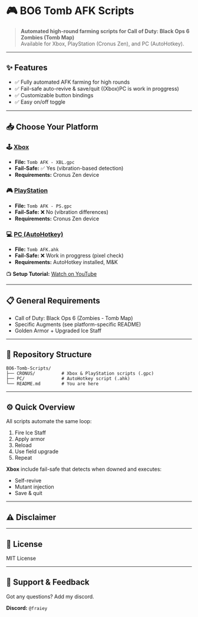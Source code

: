 # 🎮 BO6 Tomb AFK Scripts

> **Automated high-round farming scripts for Call of Duty: Black Ops 6 Zombies (Tomb Map)**  
> Available for Xbox, PlayStation (Cronus Zen), and PC (AutoHotkey).

---

## ✨ Features

- ✅ Fully automated AFK farming for high rounds
- ✅ Fail-safe auto-revive & save/quit ((Xbox)PC is work in proggress)
- ✅ Customizable button bindings
- ✅ Easy on/off toggle

---

## 📥 Choose Your Platform

### 🕹️ [Xbox](./CRONUS)
- **File:** `Tomb AFK - XBL.gpc`
- **Fail-Safe:** ✅ Yes (vibration-based detection)
- **Requirements:** Cronus Zen device

### 🎮 [PlayStation](./CRONUS)
- **File:** `Tomb AFK - PS.gpc`
- **Fail-Safe:** ❌ No (vibration differences)
- **Requirements:** Cronus Zen device

### 💻 [PC (AutoHotkey)](./PC)
- **File:** `Tomb AFK.ahk`
- **Fail-Safe:** ❌ Work in proggress (pixel check)
- **Requirements:** AutoHotkey installed, M&K

📺 **Setup Tutorial:** [Watch on YouTube](https://www.youtube.com/watch?v=9w9v4qSpKRA)

---

## 📋 General Requirements

- Call of Duty: Black Ops 6 (Zombies - Tomb Map)
- Specific Augments (see platform-specific README)
- Golden Armor + Upgraded Ice Staff

---

## 📁 Repository Structure
```
BO6-Tomb-Scripts/
├── CRONUS/          # Xbox & PlayStation scripts (.gpc)
├── PC/              # AutoHotkey script (.ahk)
└── README.md        # You are here
```

---

## ⚙️ Quick Overview

All scripts automate the same loop:
1. Fire Ice Staff
2. Apply armor
3. Reload
4. Use field upgrade
5. Repeat

**Xbox** include fail-safe that detects when downed and executes:
- Self-revive
- Mutant injection
- Save & quit

---

## ⚠️ Disclaimer

---

## 📝 License

MIT License

---

## 🤝 Support & Feedback

Got any questions? Add my discord.

**Discord:** `@fraiey`
